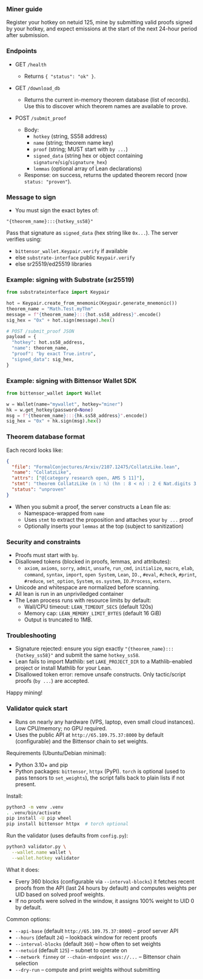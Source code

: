 ### Miner guide

Register your hotkey on netuid 125, mine by submitting valid proofs signed by your hotkey, and expect emissions at the start of the next 24-hour period after submission.

### Endpoints

- GET `/health`
  - Returns `{ "status": "ok" }`.

- GET `/download_db`
  - Returns the current in-memory theorem database (list of records). Use this to discover which theorem names are available to prove.

- POST `/submit_proof`
  - Body:
    - `hotkey` (string, SS58 address)
    - `name` (string; theorem name key)
    - `proof` (string; MUST start with `by ...`)
    - `signed_data` (string hex or object containing `signature`/`sig`/`signature_hex`)
    - `lemmas` (optional array of Lean declarations)
  - Response: on success, returns the updated theorem record (now `status: "proven"`).

### Message to sign

- You must sign the exact bytes of:
```
"{theorem_name}:::{hotkey_ss58}"
```

Pass that signature as `signed_data` (hex string like `0x...`). The server verifies using:
- `bittensor_wallet.Keypair.verify` if available
- else `substrate-interface` public `Keypair.verify`
- else sr25519/ed25519 libraries

### Example: signing with Substrate (sr25519)

```python
from substrateinterface import Keypair

hot = Keypair.create_from_mnemonic(Keypair.generate_mnemonic())
theorem_name = "Math.Test.myThm"
message = f"{theorem_name}:::{hot.ss58_address}".encode()
sig_hex = "0x" + hot.sign(message).hex()

# POST /submit_proof JSON
payload = {
  "hotkey": hot.ss58_address,
  "name": theorem_name,
  "proof": "by exact True.intro",
  "signed_data": sig_hex,
}
```

### Example: signing with Bittensor Wallet SDK

```python
from bittensor_wallet import Wallet

w = Wallet(name="mywallet", hotkey="miner")
hk = w.get_hotkey(password=None)
msg = f"{theorem_name}:::{hk.ss58_address}".encode()
sig_hex = "0x" + hk.sign(msg).hex()
```

### Theorem database format

Each record looks like:
```json
{
  "file": "FormalConjectures/Arxiv/2107.12475/CollatzLike.lean",
  "name": "CollatzLike",
  "attrs": ["@[category research open, AMS 5 11]"],
  "stmt": "theorem CollatzLike (n : ℕ) (hn : 8 < n) : 2 ∈ Nat.digits 3 (2^n)",
  "status": "unproven"
}
```

- When you submit a proof, the server constructs a Lean file as:
  - Namespace-wrapped from `name`
  - Uses `stmt` to extract the proposition and attaches your `by ...` proof
  - Optionally inserts your `lemmas` at the top (subject to sanitization)

### Security and constraints

- Proofs must start with `by`.
- Disallowed tokens (blocked in proofs, lemmas, and attributes):
  - `axiom`, `axioms`, `sorry`, `admit`, `unsafe`, `run_cmd`, `initialize`, `macro`, `elab`, `command`, `syntax`, `import`, `open System`, `Lean`, `IO.`, `#eval`, `#check`, `#print`, `#reduce`, `set_option`, `System`, `os.system`, `IO.Process`, `extern`.
- Unicode and whitespace are normalized before scanning.
- All lean is run in an unpriviledged container
- The Lean process runs with resource limits by default:
  - Wall/CPU timeout: `LEAN_TIMEOUT_SECS` (default 120s)
  - Memory cap: `LEAN_MEMORY_LIMIT_BYTES` (default 16 GiB)
  - Output is truncated to 1MB.

### Troubleshooting

- Signature rejected: ensure you sign exactly `"{theorem_name}:::{hotkey_ss58}"` and submit the same `hotkey_ss58`.
- Lean fails to import Mathlib: set `LAKE_PROJECT_DIR` to a Mathlib-enabled project or install Mathlib for your Lean.
- Disallowed token error: remove unsafe constructs. Only tactic/script proofs (`by ...`) are accepted.

Happy mining!


### Validator quick start

- Runs on nearly any hardware (VPS, laptop, even small cloud instances). Low CPU/memory; no GPU required.
- Uses the public API at `http://65.109.75.37:8000` by default (configurable) and the Bittensor chain to set weights.

Requirements (Ubuntu/Debian minimal):
- Python 3.10+ and pip
- Python packages: `bittensor`, `httpx` (PyPI). `torch` is optional (used to pass tensors to `set_weights`), the script falls back to plain lists if not present.

Install:
```bash
python3 -m venv .venv
. .venv/bin/activate
pip install -U pip wheel
pip install bittensor httpx  # torch optional
```

Run the validator (uses defaults from `config.py`):
```bash
python3 validator.py \
  --wallet.name wallet \
  --wallet.hotkey validator
```

What it does:
- Every 360 blocks (configurable via `--interval-blocks`) it fetches recent proofs from the API (last 24 hours by default) and computes weights per UID based on solved proof weights.
- If no proofs were solved in the window, it assigns 100% weight to UID 0 by default.

Common options:
- `--api-base` (default `http://65.109.75.37:8000`) – proof server API
- `--hours` (default `24`) – lookback window for recent proofs
- `--interval-blocks` (default `360`) – how often to set weights
- `--netuid` (default `125`) – subnet to operate on
- `--network finney` or `--chain-endpoint wss://...` – Bittensor chain selection
- `--dry-run` – compute and print weights without submitting

